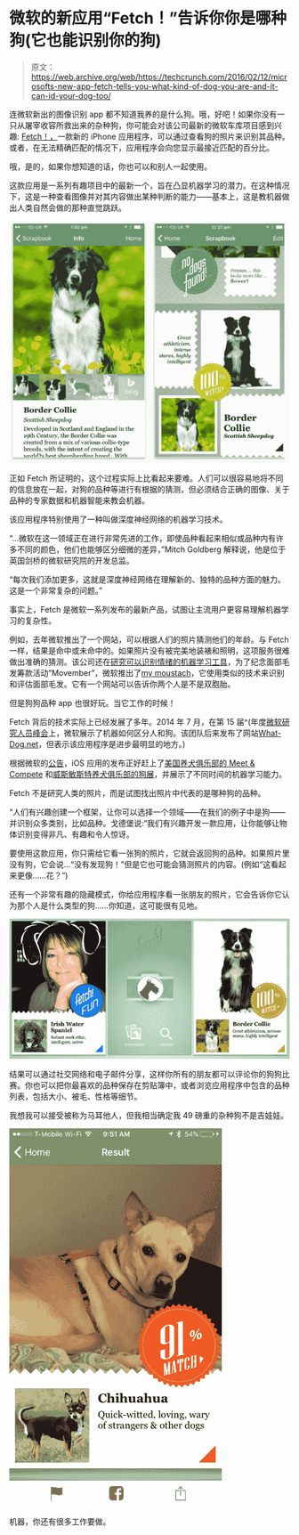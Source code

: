 # 微软的新应用“Fetch！”告诉你你是哪种狗(它也能识别你的狗)

> 原文：<https://web.archive.org/web/https://techcrunch.com/2016/02/12/microsofts-new-app-fetch-tells-you-what-kind-of-dog-you-are-and-it-can-id-your-dog-too/>

连微软新出的图像识别 app 都不知道我养的是什么狗。哦，好吧！如果你没有一只从屠宰收容所救出来的杂种狗，你可能会对该公司最新的微软车库项目感到兴趣: [Fetch！，](https://web.archive.org/web/20221230060144/https://itunes.apple.com/US/app/id1050367912?mt=8)一款新的 iPhone 应用程序，可以通过查看狗的照片来识别其品种。或者，在无法精确匹配的情况下，应用程序会向您显示最接近匹配的百分比。

哦，是的，如果你想知道的话，你也可以和别人一起使用。

这款应用是一系列有趣项目中的最新一个，旨在凸显机器学习的潜力。在这种情况下，这是一种查看图像并对其内容做出某种判断的能力——基本上，这是教机器做出人类自然会做的那种直觉跳跃。

![Screen Shot 2016-02-12 at 10.29.29 AM](img/ddaa9685c049e2db9dce8067dca18854.png)

正如 Fetch 所证明的，这个过程实际上比看起来要难。人们可以很容易地将不同的信息放在一起，对狗的品种等进行有根据的猜测，但必须结合正确的图像、关于品种的专家数据和机器智能来教会机器。

该应用程序特别使用了一种叫做深度神经网络的机器学习技术。

“…微软在这一领域正在进行非常先进的工作，即使品种看起来相似或品种内有许多不同的颜色，他们也能够区分细微的差异，”Mitch Goldberg 解释说，他是位于英国剑桥的微软研究院的开发总监。

“每次我们添加更多，这就是深度神经网络在理解新的、独特的品种方面的魅力。这是一个非常复杂的问题。”

事实上，Fetch 是微软一系列发布的最新产品，试图让主流用户更容易理解机器学习的复杂性。

例如，去年微软推出了一个网站，可以根据人们的照片猜测他们的年龄。与 Fetch 一样，结果是命中或未命中的。如果照片没有被完美地装裱和照明，这项服务很难做出准确的猜测。该公司还在[研究可以识别情绪的机器学习工具](https://web.archive.org/web/20221230060144/http://blogs.microsoft.com/next/2015/11/11/happy-sad-angry-this-microsoft-tool-recognizes-emotions-in-pictures/)，为了纪念面部毛发筹款活动“Movember”，微软推出了[my moustach](https://web.archive.org/web/20221230060144/https://www.mymoustache.net/)，它使用类似的技术来识别和评估面部毛发。它有一个网站可以告诉你两个人是不是双胞胎。

但是狗狗品种 app 也很好玩。当它工作的时候！

Fetch 背后的技术实际上已经发展了多年。2014 年 7 月，在第 15 届^(年度[微软研究人员峰会](https://web.archive.org/web/20221230060144/http://research.microsoft.com/en-US/events/fs2014/default.aspx)上，微软展示了机器如何区分人和狗。该团队后来发布了网站[What-Dog.net](https://web.archive.org/web/20221230060144/http://what-dog.net/)，但表示该应用程序是进步最明显的地方。)

根据微软的[公告](https://web.archive.org/web/20221230060144/http://news.microsoft.com/features/fetch-new-microsoft-garage-app-uses-artificial-intelligence-to-name-that-breed/)，iOS 应用的发布正好赶上了[美国养犬俱乐部的 Meet & Compete](https://web.archive.org/web/20221230060144/http://www.akc.org/meet-the-breeds/) 和[威斯敏斯特养犬俱乐部的狗展](https://web.archive.org/web/20221230060144/http://www.westminsterkennelclub.org/2016/show/info.html)，并展示了不同时间的机器学习能力。

Fetch 不是研究人类的照片，而是试图找出照片中代表的是哪种狗的品种。

“人们有兴趣创建一个框架，让你可以选择一个领域——在我们的例子中是狗——并识别众多类别，比如品种。戈德堡说:“我们有兴趣开发一款应用，让你能够让物体识别变得非凡、有趣和令人惊讶。

要使用这款应用，你只需给它看一张狗的照片，它就会返回狗的品种。如果照片里没有狗，它会说…“没有发现狗！”但是它也可能会猜测照片的内容。(例如“这看起来更像……花？”)

还有一个非常有趣的隐藏模式，你给应用程序看一张朋友的照片，它会告诉你它认为那个人是什么类型的狗……你知道，这可能很有见地。

![1-Fun-Home-Result-1000px](img/ae729a5c2627cbd2877dd683f424ac68.png)

结果可以通过社交网络和电子邮件分享，这样你所有的朋友都可以评论你的狗狗比赛。你也可以把你最喜欢的品种保存在剪贴簿中，或者浏览应用程序中包含的品种列表，包括大小、被毛、性格等细节。

我想我可以接受被称为马耳他人，但我相当确定我 49 磅重的杂种狗不是吉娃娃。

![IMG_3021](img/0a65745e013b24a1e0679b34ca0fec25.png)

机器，你还有很多工作要做。